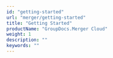 ```yaml
---
id: "getting-started"
url: "merger/getting-started"
title: "Getting Started"
productName: "GroupDocs.Merger Cloud"
weight: 1
description: ""
keywords: ""
---
```

